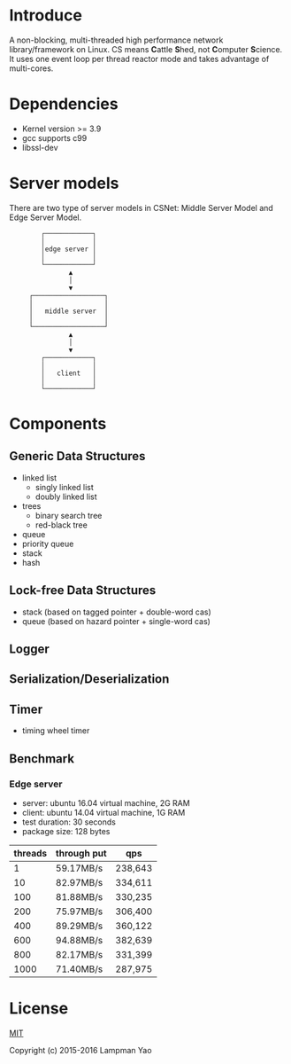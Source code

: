 # Introduce
A non-blocking, multi-threaded high performance network library/framework on Linux.
CS means **C**attle **S**hed, not **C**omputer **S**cience.
It uses one event loop per thread reactor mode and takes advantage of multi-cores.

# Dependencies
- Kernel version >= 3.9
- gcc supports c99
- libssl-dev

# Server models
There are two type of server models in CSNet: Middle Server Model and Edge Server Model.

            ┌────────────┐
            │            │
            │edge server │
            │            │
            └────────────┘
                   ▲
                   │
                   ▼
         ┌──────────────────┐
         │                  │
         │   middle server  │
         │                  │
         └──────────────────┘
                   ▲
                   │
                   ▼
            ┌────────────┐
            │            │
            │   client   │
            │            │
            └────────────┘

# Components
## Generic Data Structures
- linked list
  * singly linked list
  * doubly linked list
- trees
  * binary search tree
  * red-black tree
- queue
- priority queue
- stack
- hash

## Lock-free Data Structures
- stack (based on tagged pointer + double-word cas)
- queue (based on hazard pointer + single-word cas)

## Logger

## Serialization/Deserialization

## Timer
- timing wheel timer

## Benchmark
### Edge server
- server: ubuntu 16.04 virtual machine, 2G RAM
- client: ubuntu 14.04 virtual machine, 1G RAM
- test duration: 30 seconds
- package size: 128 bytes

| threads | through put | qps     |
|---------|-------------|---------|
| 1       | 59.17MB/s   | 238,643 |
| 10      | 82.97MB/s   | 334,611 |
| 100     | 81.88MB/s   | 330,235 |
| 200     | 75.97MB/s   | 306,400 |
| 400     | 89.29MB/s   | 360,122 |
| 600     | 94.88MB/s   | 382,639 |
| 800     | 82.17MB/s   | 331,399 |
| 1000    | 71.40MB/s   | 287,975 |

# License

[MIT](http://opensource.org/licenses/MIT)

Copyright (c) 2015-2016 Lampman Yao
